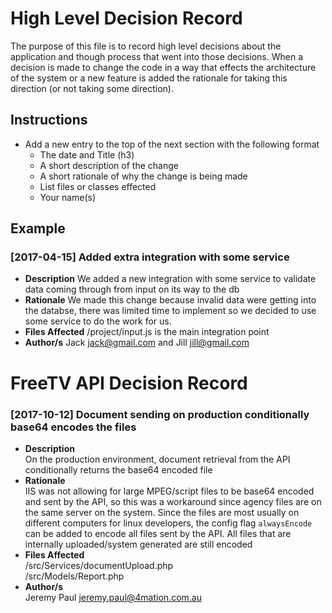 # High Level Decision Record
The purpose of this file is to record high level decisions about the application and though process that went into those decisions. When a decision is made to change the code in a way that effects the architecture of the system or a new feature is added the rationale for taking this direction (or not taking some direction).

## Instructions
* Add a new entry to the top of the next section with the following format
  * The date and Title (h3)
  * A short description of the change
  * A short rationale of why the change is being made
  * List files or classes effected
  * Your name(s)

## Example
### [2017-04-15] Added extra integration with some service
* **Description** We added a new integration with some service to validate data coming through from input on its way to the db
* **Rationale** We made this change because invalid data were getting into the databse, there was limited time to implement so we decided to use some service to do the work for us.
* **Files Affected** /project/input.js is the main integration point
* **Author/s** Jack <jack@gmail.com> and Jill <jill@gmail.com>


# FreeTV API Decision Record

### [2017-10-12] Document sending on production conditionally base64 encodes the files
* **Description** \
On the production environment, document retrieval from the API conditionally returns the base64 encoded file
* **Rationale** \
IIS was not allowing for large MPEG/script files to be base64 encoded and sent by the API, so this was a workaround since agency files are on the same server on the system. Since the files are most usually on different computers for linux developers, the config flag `alwaysEncode` can be added to encode all files sent by the API. All files that are internally uploaded/system generated are still encoded
* **Files Affected** \
 /src/Services/documentUpload.php\
  /src/Models/Report.php
* **Author/s** \
Jeremy Paul <jeremy.paul@4mation.com.au>
